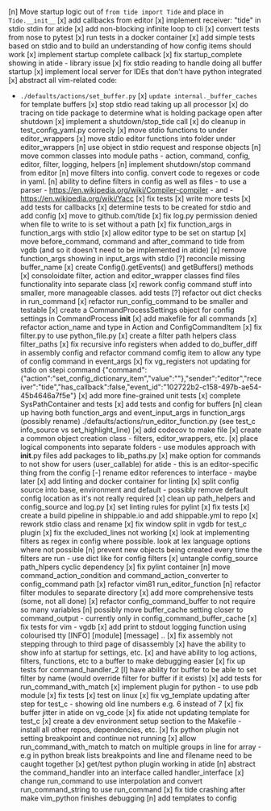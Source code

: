 [n] Move startup logic out of `from tide import Tide` and place in `Tide.__init__`
[x] add callbacks from editor
[x] implement receiver: "tide" in stdio stdin for atide
[x] add non-blocking infinite loop to cli
[x] convert tests from nose to pytest
[x] run tests in a docker container
[x] add simple tests based on stdio and to build an understanding of how config items should work
[x] implement startup complete callback
[x] fix startup_complete showing in atide - library issue
[x] fix stdio reading to handle doing all buffer startup
[x] implement local server for IDEs that don't have python integrated
[x] abstract all vim-related code:
  - `./defaults/actions/set_buffer.py`
[x] `update internal._buffer_caches` for template buffers
[x] stop stdio read taking up all processor
[x] do tracing on tide package to determine what is holding package open after shutdown
[x] implement a shutdown/stop_tide call
[x] do cleanup in test_config_yaml.py correcly
[x] move stdio functions to under editor_wrappers 
[x] move stdio editor functions into folder under editor_wrappers
[n] use object in stdio request and response objects
[n] move common classes into module paths - action, command, config, editor, filter, logging, helpers
[n] implement shutdown/stop command from editor
[n] move filters into config. convert code to regexes or code in yaml.
[n] ability to define filters in config as well as files - to use a parser - https://en.wikipedia.org/wiki/Compiler-compiler - and - https://en.wikipedia.org/wiki/Yacc
[x] fix tests
[x] write more tests
[x] add tests for callbacks
[x] determine tests to be created for stdio and add config
[x] move to github.com/tide
[x] fix log.py permission denied when file to write to is set without a path
[x] fix function_args in function_args with stdio
[x] allow editor type to be set on startup
[x] move before_command, command and after_command to tide from vgdb (and so it doesn't need to be implemented in atide)
[x] remove function_args showing in input_args with stdio
[?] reconcile missing buffer_name 
[x] create Config().getEvents() and getBuffers() methods
[x] consoloidate filter, action and editor_wrapper classes find files functionality into separate class
[x] rework config command stuff into smaller, more manageable classes. add tests
[?] refactor out dict checks in run_command
[x] refactor run_config_command to be smaller and testable
[x] create a CommandProcessSettings object for config settings in CommandProcess __init__
[x] add makefile for all commands
[x] refactor action_name and type in Action and ConfigCommandItem
[x] fix filter.py to use python_file.py
[x] create a filter path helpers class filter_paths
[x] fix recursive info registers when added to do_buffer_diff in assembly config
    and refactor command comfig item to allow any type of config command in event_args
[x] fix vg_registers not updating for stdio on stepi command
  {"command":{"action":"set_config_dictionary_item","value":""},"sender":"editor","receiver":"tide","has_callback":false,"event_id":"102722b2-c158-497b-ae54-45b4646a7f5e"}
[x] add more fine-grained unit tests
[x] complete SysPathContainer and tests
[x] add tests and config for buffers
[n] clean up having both function_args and event_input_args in function_args (possibly rename) ./defaults/actions/run_editor_function.py
    (see test_c info_source vs set_highlight_line)
[x] add codecov to make file
[x] create a common object creation class - filters, editor_wrappers, etc.
[x] place logical components into separate folders - use modules approach with __init__.py files add packages to lib_paths.py
[x] make option for commands to not show for users (user_callable) for atide - this is an editor-specific thing from the config
[-] rename editor references to interface - maybe later
[x] add linting and docker container for linting
[x] split config source into base, environment and default - possibly remove default config location as it's not really required
[x] clean up path_helpers and config_source and log.py
[x] set linting rules for pylint
[x] fix tests
[x] create a build pipeline in shippable.io and add shippable.yml to repo
[x] rework stdio class and rename
[x] fix window split in vgdb for test_c plugin
[x] fix the excluded_lines not working
[x] look at implementing filters as regex in config where possible. look at lex language options where not possible
[n] prevent new objects being created every time the filters are run - use dict like for config filters
[x] untangle config_source path_hlpers cyclic dependency
[x] fix pylint container
[n] move command_action_condition and command_action_converter to config_command path
[x] refactor vim81 run_editor_function
[n] refactor filter modules to separate directory
[x] add more comprehensive tests (some, not all done)
[x] refactor config_command_buffer to not require so many variables
[n] possibly move buffer_cache setting closer to command_output - currently only in config_command_buffer_cache
[x] fix tests for vim - vgdb
[x] add print to stdout logging function using colourised tty [INFO] [module] [message] ..
[x] fix assembly not stepping through to third page of disassembly
[x] have the ability to show info at startup for settings, etc.
[x]  and have ability to log actions, filters, functions, etc to a buffer to make debugging easier
[x] fix up tests for command_handler_2
[l] have ability for buffer to be able to set filter by name (would override filter for buffer if it exists)
[x] add tests for run_command_with_match
[x] implement plugin for python - to use pdb module
[x] fix tests
[x] test on linux
[x] fix vg_template updating after step for test_c - showing old line numbers e.g. 6 instead of 7
[x] fix buffer jitter in atide on vg_code
[x] fix atide not updating template for test_c
[x] create a dev environment setup section to the Makefile - install all other repos, dependencies, etc.
[x] fix python plugin not setting breakpoint and continue not running
[x] allow run_command_with_match to match on multiple groups in line for array - e.g in python break lists breakpoints and line and filename need to be caught together
[x] get/test python plugin working in atide
[n] abstract the command_handler into an interface called handler_interface
[x] change run_command to use interpolation and convert run_command_string to use run_command
[x] fix tide crashing after make vim_python finishes debugging
[n] add templates to config
